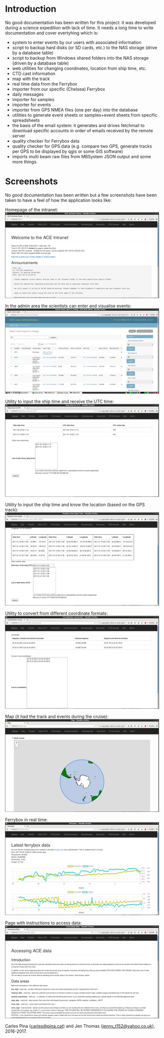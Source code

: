 # Introduction

No good documentation has been written for this project: it was developed during a science expedition with lack of time. It needs a long time to write documentation and cover evertyhing which is:

* system to enter events by our users with associated information
* script to backup hard disks (or SD cards, etc.) to the NAS storage (drive by a database table)
* script to backup from Windows shared folders into the NAS storage (driven by a database table)
* web utilities for changing coordinates, location from ship time, etc.
* CTD cast information
* map with the track
* real time data from the Ferrybox
* importer from our specific (Chelsea) Ferrybox
* daily messages
* importer for samples
* importer for events
* importer from GPS NMEA files (one per day) into the database
* utilities to generate event sheets or samples+event sheets from specific spreadsheets
* the basis of the email system: it generates and drives fetchmail to download specific accounts in order of emails received by the remote server
* quality checker for Ferrybox data
* quality checker for GPS data (e.g. compare two GPS, generate tracks per GPS to be displayed by qgis or some GIS software)
* imports multi beam raw files from MBSystem JSON output
and some more things.

# Screenshots
No good documentation has been written but a few screenshots have been taken to have a feel of how the application looks like:

Homepage of the intranet:
![Homepage](screenshots/homepage.png)

In the admin area the scientists can enter and visualise events:
![Event report](screenshots/event_report.png)

Utility to input the ship time and receive the UTC time:
![Ship to UTC](screenshots/ship_to_utc.png)

Utility to input the ship time and know the location (based on the GPS track):
![Location](screenshots/location.png)

Utility to convert from different coordinate formats:
![Coordinates](screenshots/coordinates.png)

Map (it had the track and events during the cruise):
![Map](screenshots/map.png)

Ferrybox in real time:
![Ferrybox](screenshots/ferrybox.png)

Page with instructions to access data:
![Accessing data](screenshots/accessing_data.png)

Carles Pina (carles@pina.cat) and Jen Thomas (jenny_t152@yahoo.co.uk), 2016-2017.
